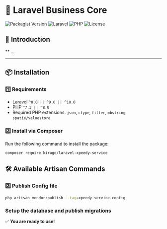 # 🚀 Laravel Business Core

![Packagist Version](https://img.shields.io/packagist/v/kirago/laravel-business-core)
![Laravel](https://img.shields.io/badge/Laravel-^8.0%20%7C%7C%20^9.0%20%7C%7C%20^10.0-red)
![PHP](https://img.shields.io/badge/PHP-^7.3%20%7C%7C%20^8.0-blue)
![License](https://img.shields.io/github/license/jsimo237/laravel-xpeedy-service)

## 📖 Introduction

** ...  

---

## 📦 Installation

### 1️⃣ **Requirements**
- Laravel `^8.0 || ^9.0 || ^10.0`
- PHP `^7.3 || ^8.0`
- Required PHP extensions: `json`, `ctype`, `filter`, `mbstring`, `spatie/valuestore`

### 2️⃣ **Install via Composer**
Run the following command to install the package:

```bash
composer require kirago/laravel-xpeedy-service 
```
## 🛠 **Available Artisan Commands**

### 2️⃣ **Publish Config file**

```bash
php artisan vendor:publish --tag=xpeedy-service-config
```

### **Setup the database and publish migrations**

✅ **You are ready to use!**
